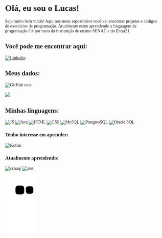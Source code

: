 <span style="font-family:ISOCPEUR;">

# Olá, eu sou o Lucas!

  Seja muito bem vindo! Aqui nos meus repositórios você vai encontrar projetos e códigos de exercícios de programação.
  Atualmente estou aprendendo a linguagem de programação C# por meio da instituição de ensino SENAC e do Entra21.
  
## Você pode me encontrar aqui:

[![Linkedin](https://img.shields.io/badge/LinkedIn-0077B5?style=for-the-badge&logo=linkedin&logoColor=white)](https://www.linkedin.com/in/lucaswolfgramm/)

## Meus dados:
 
 ![GitHub stats](https://github-readme-stats.vercel.app/api?username=lucaswolfgramm&show_icons=true&theme=tokyonight)
  
 <img height="155em" src="https://github-readme-stats.vercel.app/api/top-langs/?username=lucaswolfgramm&layout=compact&langs_count=7&theme=tokyonight"/>


## Minhas linguagens:

  ![JS](https://img.shields.io/badge/JavaScript-F7DF1E?style=for-the-badge&logo=javascript&logoColor=black)
  ![Java](https://img.shields.io/badge/Java-ED8B00?style=for-the-badge&logo=java&logoColor=white)
  ![HTML](https://img.shields.io/badge/HTML-239120?style=for-the-badge&logo=html5&logoColor=white)
  ![CSS](https://img.shields.io/badge/CSS-239120?&style=for-the-badge&logo=css3&logoColor=white)
  ![MySQL](https://img.shields.io/badge/MySQL-00000F?style=for-the-badge&logo=mysql&logoColor=white)
	![PostgresSQL](https://img.shields.io/badge/PostgreSQL-316192?style=for-the-badge&logo=postgresql&logoColor=white)
  ![Oracle SQL](https://img.shields.io/badge/Oracle-F80000?style=for-the-badge&logo=oracle&logoColor=black)
  
### Tenho interesse em aprender:
![Kotlin](https://img.shields.io/badge/Kotlin-0095D5?&style=for-the-badge&logo=kotlin&logoColor=white)

### Atualmente aprendendo:
  
![csharp](https://img.shields.io/badge/C%23-239120?style=for-the-badge&logo=c-sharp&logoColor)
![.net](https://img.shields.io/badge/.NET-5C2D91?style=for-the-badge&logo=.net&logoColor=white)


![Snake animation](https://github.com/lucaswolfgramm/lucaswolfgramm/blob/output/github-contribution-grid-snake.svg)
